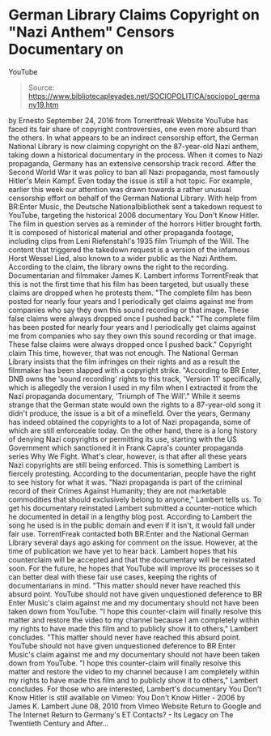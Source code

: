 # German Library Claims Copyright on "Nazi Anthem" Censors Documentary on 
YouTube

> Source: https://www.bibliotecapleyades.net/SOCIOPOLITICA/sociopol_germany19.htm

by Ernesto September 24, 2016
from Torrentfreak Website
YouTube has faced its fair share of copyright controversies, one even more absurd than the others.
In what appears to be an indirect censorship effort, the German National Library is now claiming copyright on the 87-year-old Nazi anthem, taking down a historical documentary in the process.
When it comes to Nazi propaganda, Germany has an extensive censorship track record.
After the Second World War it was policy to ban all Nazi propaganda, most famously Hitler's Mein Kampf. Even today the issue is still a hot topic. For example, earlier this week our attention was drawn towards a rather unusual censorship effort on behalf of the German National Library.
With help from BR:Enter Music, the Deutsche Nationalbibliothek sent a takedown request to YouTube, targeting the historical 2006 documentary You Don't Know Hitler.
The film in question serves as a reminder of the horrors Hitler brought forth.
It is composed of historical material and other propaganda footage, including clips from Leni Riefenstahl's 1935 film Triumph of the Will.
The content that triggered the takedown request is a version of the infamous Horst Wessel Lied, also known to a wider public as the Nazi Anthem. According to the claim, the library owns the right to the recording.
Documentarian and filmmaker James K. Lambert informs TorrentFreak that this is not the first time that his film has been targeted, but usually these claims are dropped when he protests them.
"The complete film has been posted for nearly four years and I periodically get claims against me from companies who say they own this sound recording or that image. These false claims were always dropped once I pushed back."
"The complete film has been posted for nearly four years and I periodically get claims against me from companies who say they own this sound recording or that image.
These false claims were always dropped once I pushed back."
Copyright claim
This time, however, that was not enough.
The National German Library insists that the film infringes on their rights and as a result the filmmaker has been slapped with a copyright strike.
"According to BR Enter, DNB owns the 'sound recording' rights to this track, 'Version 11' specifically, which is allegedly the version I used in my film when I extracted it from the Nazi propaganda documentary, 'Triumph of The Will'."
While it seems strange that the German state would own the rights to a 87-year-old song it didn't produce, the issue is a bit of a minefield.
Over the years, Germany has indeed obtained the copyrights to a lot of Nazi propaganda, some of which are still enforceable today.
On the other hand, there is a long history of denying Nazi copyrights or permitting its use, starting with the US Government which sanctioned it in Frank Capra's counter propaganda series Why We Fight.
What's clear, however, is that after all these years Nazi copyrights are still being enforced. This is something Lambert is fiercely protesting.
According to the documentarian, people have the right to see history for what it was.
"Nazi propaganda is part of the criminal record of their Crimes Against Humanity; they are not marketable commodities that should exclusively belong to anyone," Lambert tells us.
To get his documentary reinstated Lambert submitted a counter-notice which he documented in detail in a lengthy blog post. According to Lambert the song he used is in the public domain and even if it isn't, it would fall under fair use.
TorrentFreak contacted both BR:Enter and the National German Library several days ago asking for comment on the issue. However, at the time of publication we have yet to hear back.
Lambert hopes that his counterclaim will be accepted and that the documentary will be reinstated soon.
For the future, he hopes that YouTube will improve its processes so it can better deal with these fair use cases, keeping the rights of documentarians in mind.
"This matter should never have reached this absurd point. YouTube should not have given unquestioned deference to BR Enter Music's claim against me and my documentary should not have been taken down from YouTube. "I hope this counter-claim will finally resolve this matter and restore the video to my channel because I am completely within my rights to have made this film and to publicly show it to others," Lambert concludes.
"This matter should never have reached this absurd point. YouTube should not have given unquestioned deference to BR Enter Music's claim against me and my documentary should not have been taken down from YouTube.
"I hope this counter-claim will finally resolve this matter and restore the video to my channel because I am completely within my rights to have made this film and to publicly show it to others," Lambert concludes.
For those who are interested, Lambert's documentary You Don't Know Hitler is still available on Vimeo:
You Don't Know Hitler - 2006 by James K. Lambert June 08, 2010
from Vimeo Website
Return to Google and The Internet
Return to Germany's ET Contacts? - Its Legacy on The Twentieth Century and After...

